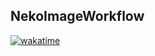 ## NekoImageWorkflow
[![wakatime](https://wakatime.com/badge/user/4e079db9-a68b-469b-a3b4-1a7e1bb4d357/project/018f086f-6427-4fdb-a592-3180222b8c3c.svg)](https://wakatime.com/badge/user/4e079db9-a68b-469b-a3b4-1a7e1bb4d357/project/018f086f-6427-4fdb-a592-3180222b8c3c)